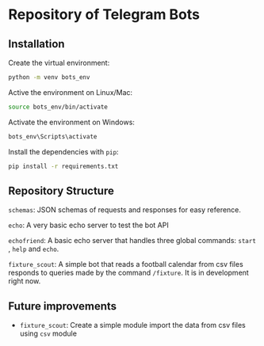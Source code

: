 # Repository of Telegram Bots

## Installation

Create the virtual environment:

```bash
python -m venv bots_env
```

Active the environment on Linux/Mac:

```bash
source bots_env/bin/activate
```

Activate the environment on Windows:

```txt
bots_env\Scripts\activate
```

Install the dependencies with `pip`:

```bash
pip install -r requirements.txt
```

## Repository Structure

`schemas`: JSON schemas of requests and responses for easy reference.

`echo`: A very basic echo server to test the bot API

`echofriend`: A basic echo server that handles three global commands: `start`
, `help` and `echo`.

`fixture_scout`: A simple bot that reads a football calendar from csv files
responds to queries made by the command `/fixture`. It is in development right now.

## Future improvements

- `fixture_scout`: Create a simple module import the data from csv files
using `csv` module
